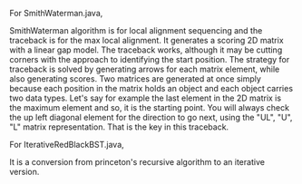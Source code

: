 For SmithWaterman.java,

SmithWaterman algorithm is for local alignment sequencing and the traceback is for the max local alignment. It generates a scoring 2D matrix with a linear gap model. 
The traceback works, although it may be cutting corners with the approach to identifying the start position. 
The strategy for traceback is solved by generating arrows for each matrix element, while also generating scores. 
Two matrices are generated at once simply because each position in the matrix holds an object and each object carries two data types. 
Let's say for example the last element in the 2D matrix is the maximum element and so, it is the starting point. You will always check the up left diagonal element for the direction to go next, using the "UL", "U", "L" matrix representation.  That is the key in this traceback. 


For IterativeRedBlackBST.java, 

It is a conversion from princeton's recursive algorithm to an iterative version. 
